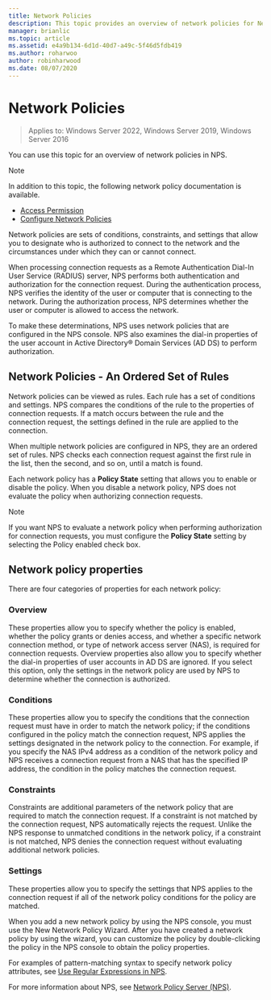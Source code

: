 ```yaml
---
title: Network Policies
description: This topic provides an overview of network policies for Network Policy Server in Windows Server 2016, and includes links to additional guidance about NPS.
manager: brianlic
ms.topic: article
ms.assetid: e4a9b134-6d1d-40d7-a49c-5f46d5fdb419
ms.author: roharwoo
author: robinharwood
ms.date: 08/07/2020
---
```


# Network Policies

>Applies to: Windows Server 2022, Windows Server 2019, Windows Server 2016

You can use this topic for an overview of network policies in NPS.

>[!NOTE]
>In addition to this topic, the following network policy documentation is available.
> - [Access Permission](nps-np-access.md)
> - [Configure Network Policies](nps-np-configure.md)

Network policies are sets of conditions, constraints, and settings that allow you to designate who is authorized to connect to the network and the circumstances under which they can or cannot connect.

When processing connection requests as a Remote Authentication Dial-In User Service (RADIUS) server, NPS performs both authentication and authorization for the connection request. During the authentication process, NPS verifies the identity of the user or computer that is connecting to the network. During the authorization process, NPS determines whether the user or computer is allowed to access the network.

To make these determinations, NPS uses network policies that are configured in the NPS console. NPS also examines the dial-in properties of the user account in Active Directory&reg; Domain Services \(AD DS\) to perform authorization.

## Network Policies - An Ordered Set of Rules

Network policies can be viewed as rules. Each rule has a set of conditions and settings. NPS compares the conditions of the rule to the properties of connection requests. If a match occurs between the rule and the connection request, the settings defined in the rule are applied to the connection.

When multiple network policies are configured in NPS, they are an ordered set of rules. NPS checks each connection request against the first rule in the list, then the second, and so on, until a match is found.

Each network policy has a **Policy State** setting that allows you to enable or disable the policy. When you disable a network policy, NPS does not evaluate the policy when authorizing connection requests.

>[!NOTE]
>If you want NPS to evaluate a network policy when performing authorization for connection requests, you must configure the **Policy State** setting by selecting the Policy enabled  check box.

## Network policy properties

There are four categories of properties for each network policy:

### Overview

 These properties allow you to specify whether the policy is enabled, whether the policy grants or denies access, and whether a specific network connection method, or type of network access server (NAS), is required for connection requests. Overview properties also allow you to specify whether the dial-in properties of user accounts in AD DS are ignored. If you select this option, only the settings in the network policy are used by NPS to determine whether the connection is authorized.


### Conditions

 These properties allow you to specify the conditions that the connection request must have in order to match the network policy; if the conditions configured in the policy match the connection request, NPS applies the settings designated in the network policy to the connection. For example, if you specify the NAS IPv4 address as a condition of the network policy and NPS receives a connection request from a NAS that has the specified IP address, the condition in the policy matches the connection request.


### Constraints

 Constraints are additional parameters of the network policy that are required to match the connection request. If a constraint is not matched by the connection request, NPS automatically rejects the request. Unlike the NPS response to unmatched conditions in the network policy, if a constraint is not matched, NPS denies the connection request without evaluating additional network policies.

### Settings

 These properties allow you to specify the settings that NPS applies to the connection request if all of the network policy conditions for the policy are matched.

When you add a new network policy by using the NPS console, you must use the New Network Policy Wizard. After you have created a network policy by using the wizard, you can customize the policy by double-clicking the policy in the NPS console to obtain the policy properties.

For examples of pattern-matching syntax to specify network policy attributes, see [Use Regular Expressions in NPS](nps-crp-reg-expressions.md).

For more information about NPS, see [Network Policy Server (NPS)](nps-top.md).
